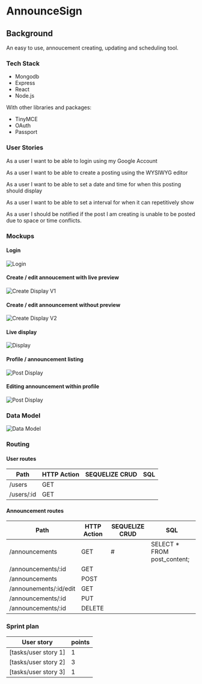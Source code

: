
# AnnounceSign

## Background

An easy to use, annoucement creating, updating and scheduling tool. 

### Tech Stack
* Mongodb
* Express
* React
* Node.js 

With other libraries and packages:

* TinyMCE
* OAuth
* Passport

### User Stories
As a user I want to be able to login using my Google Account

As a user I want to be able to create a posting using the WYSIWYG editor

As a user I want to be able to set a date and time for when this posting should display

As a user I want to be able to set a interval for when it can repetitively show

As a user I should be notified if the post I am creating is unable to be posted due to space or time conflicts.

### Mockups
#### Login 
![Login](https://i.imgur.com/yX3J0af.png)
#### Create / edit annoucement with live preview
![Create Display V1](https://i.imgur.com/gcP3SJx.png)
#### Create / edit announcement without preview
![Create Display V2](https://i.imgur.com/vl1JUWS.png)
#### Live display
![Display](https://i.imgur.com/w3MQxJJ.png)
#### Profile / announcement listing 
![Post Display](https://i.imgur.com/5VipkPH.png)
#### Editing announcement within profile 
![Post Display](https://i.imgur.com/9q6lXJd.png)

### Data Model
![Data Model](https://i.imgur.com/DpKYoOC.png)


### Routing

#### User routes
| Path | HTTP Action | SEQUELIZE CRUD | SQL | 
| -----| ---- | ----| ----- |
| /users | GET | 
| /users/:id | GET |

#### Announcement routes
| Path | HTTP Action | SEQUELIZE CRUD | SQL | 
| -----| ---- | ----| ----- |
| /announcements | GET | # | SELECT * FROM post_content;
| /announcements/:id | GET |
| /announcements| POST |
| /announements/:id/edit | GET
| /announcements/:id | PUT
| /announcements/:id | DELETE


### Sprint plan

User story|points
----------|------
[tasks/user story 1] | 1
[tasks/user story 2] | 3
[tasks/user story 3] | 1 